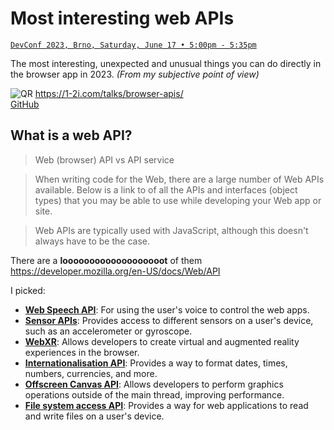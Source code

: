 # Most interesting web APIs

[`DevConf 2023, Brno, Saturday, June 17 • 5:00pm - 5:35pm`](https://devconfcz2023.sched.com/event/1MYeB)

The most interesting, unexpected and unusual things you can do directly in the browser app in 2023.
_(From my subjective point of view)_

<div class="QRLink"><img src="https://api.qrserver.com/v1/create-qr-code/?size=250x250&amp;data=https://1-2i.com/talks/browser-apis/" alt="QR">
<a href="https://1-2i.com/talks/browser-apis/">https://1-2i.com/talks/browser-apis/</a><br/>
<a href="https://github.com/hejny/art-tech-fusion/blob/main/talks/browser-apis/pages">GitHub</a>
</div>

## What is a web API?

> Web (browser) API vs API service

> When writing code for the Web, there are a large number of Web APIs available. Below is a link to of all the APIs and interfaces (object types) that you may be able to use while developing your Web app or site.

> Web APIs are typically used with JavaScript, although this doesn't always have to be the case.

There are a **looooooooooooooooooot** of them
https://developer.mozilla.org/en-US/docs/Web/API

I picked:

-   [**Web Speech API**](10-web-speech-api): For using the user's voice to control the web apps.
-   [**Sensor APIs**](10-web-speech-api): Provides access to different sensors on a user's device, such as an accelerometer or gyroscope.
-   [**WebXR**](30-webxr.md): Allows developers to create virtual and augmented reality experiences in the browser.
-   [**Internationalisation API**](40-internationalisation-api.md): Provides a way to format dates, times, numbers, currencies, and more.
-   [**Offscreen Canvas API**](50-offscreen-canvas-api.md): Allows developers to perform graphics operations outside of the main thread, improving performance.
-   [**File system access API**](60-file-system-access-api.md): Provides a way for web applications to read and write files on a user's device.

